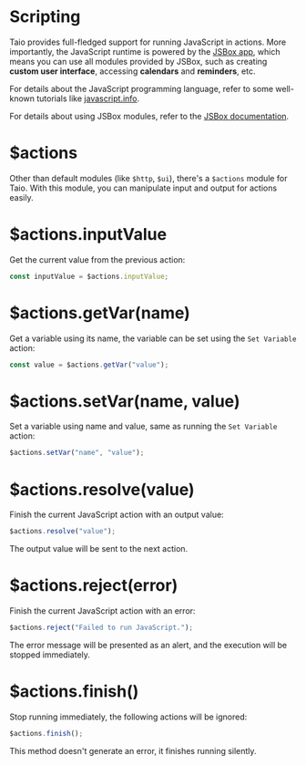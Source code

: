 # Scripting

Taio provides full-fledged support for running JavaScript in actions. More importantly, the JavaScript runtime is powered by the [JSBox app](https://apps.apple.com/us/app/id1312014438), which means you can use all modules provided by JSBox, such as creating **custom user interface**, accessing **calendars** and **reminders**, etc.

For details about the JavaScript programming language, refer to some well-known tutorials like [javascript.info](https://javascript.info/).

For details about using JSBox modules, refer to the [JSBox documentation](https://docs.xteko.com/#/en/).

# $actions

Other than default modules (like `$http`, `$ui`), there's a `$actions` module for Taio. With this module, you can manipulate input and output for actions easily.

# $actions.inputValue

Get the current value from the previous action:

```js
const inputValue = $actions.inputValue;
```

# $actions.getVar(name)

Get a variable using its name, the variable can be set using the `Set Variable` action:

```js
const value = $actions.getVar("value");
```

# $actions.setVar(name, value)

Set a variable using name and value, same as running the `Set Variable` action:

```js
$actions.setVar("name", "value");
```

# $actions.resolve(value)

Finish the current JavaScript action with an output value:

```js
$actions.resolve("value");
```

The output value will be sent to the next action.

# $actions.reject(error)

Finish the current JavaScript action with an error:

```js
$actions.reject("Failed to run JavaScript.");
```

The error message will be presented as an alert, and the execution will be stopped immediately.

# $actions.finish()

Stop running immediately, the following actions will be ignored:

```js
$actions.finish();
```

This method doesn't generate an error, it finishes running silently.